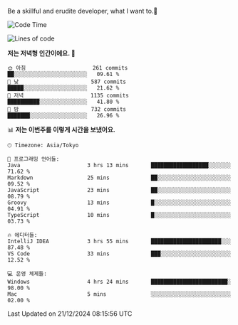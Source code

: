 Be a skillful and erudite developer, what I want to.👶

<!--START_SECTION:waka-->
![Code Time](http://img.shields.io/badge/Code%20Time-1%2C478%20hrs%2033%20mins-blue)

![Lines of code](https://img.shields.io/badge/%EC%A0%80%EB%8A%94%20%EC%97%AC%ED%83%9C%EA%B9%8C%EC%A7%80%20-918.3%20thousand%20%EC%A4%84%EC%9D%98%20%EC%BD%94%EB%93%9C%EB%A5%BC%20%EC%9E%91%EC%84%B1%ED%96%88%EC%96%B4%EC%9A%94.-blue)

**저는 저녁형 인간이에요. 🦉** 

```text
🌞 아침                     261 commits         ██░░░░░░░░░░░░░░░░░░░░░░░   09.61 % 
🌆 낮　                     587 commits         █████░░░░░░░░░░░░░░░░░░░░   21.62 % 
🌃 저녁                     1135 commits        ██████████░░░░░░░░░░░░░░░   41.80 % 
🌙 밤　                     732 commits         ███████░░░░░░░░░░░░░░░░░░   26.96 % 
```


📊 **저는 이번주를 이렇게 시간을 보냈어요.** 

```text
🕑︎ Timezone: Asia/Tokyo

💬 프로그래밍 언어들: 
Java                     3 hrs 13 mins       ██████████████████░░░░░░░   71.62 % 
Markdown                 25 mins             ██░░░░░░░░░░░░░░░░░░░░░░░   09.52 % 
JavaScript               23 mins             ██░░░░░░░░░░░░░░░░░░░░░░░   08.79 % 
Groovy                   13 mins             █░░░░░░░░░░░░░░░░░░░░░░░░   04.91 % 
TypeScript               10 mins             █░░░░░░░░░░░░░░░░░░░░░░░░   03.73 % 

🔥 에디터들: 
IntelliJ IDEA            3 hrs 55 mins       ██████████████████████░░░   87.48 % 
VS Code                  33 mins             ███░░░░░░░░░░░░░░░░░░░░░░   12.52 % 

💻 운영 체제들: 
Windows                  4 hrs 24 mins       ████████████████████████░   98.00 % 
Mac                      5 mins              ░░░░░░░░░░░░░░░░░░░░░░░░░   02.00 % 
```


 Last Updated on 21/12/2024 08:15:56 UTC
<!--END_SECTION:waka-->
